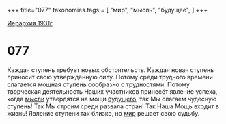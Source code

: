 +++
title="077"
taxonomies.tags = [
"мир",
"мысль",
"будущее",
]
+++

[Иерархия 1931г](/agni/19312)

# 077
Каждая ступень требует новых обстоятельств. Каждая новая ступень приносит свою утверждённую силу. Потому среди трудного времени слагается мощная ступень сообразно с трудностями. Потому творческая деятельность Наших участников принесёт явление успеха, когда [мысли](/tags/мысль) утвердятся на мощи [будущего](/tags/будущее), так Мы слагаем чудесную ступень! Так Мы строим среди развала стран! Так Наша Мощь входит в жизнь! Явление ступени так близко, но [мир](/tags/мир) решает свою судьбу.   

